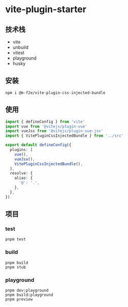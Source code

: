 # vite-plugin-starter

## 技术栈
* vite
* unbuild
* vitest
* playground
* husky

## 安装
```shell
npm i @m-f2e/vite-plugin-css-injected-bundle
```

## 使用
```ts
import { defineConfig } from 'vite'
import vue from '@vitejs/plugin-vue'
import vueJsx from '@vitejs/plugin-vue-jsx'
import { VitePluginCssInjectedBundle } from '../src'

export default defineConfig({
  plugins: [
    vue(),
    vueJsx(),
    VitePluginCssInjectedBundle(),
  ],
  resolve: {
    alias: {
      '@': '.',
    },
  },
})
```

## 项目

### test

```shell
pnpm test
```

### build

```shell
pnpm build
pnpm stub
```

### playground

```shell
pnpm dev:playground
pnpm build:playground
pnpm preview
```